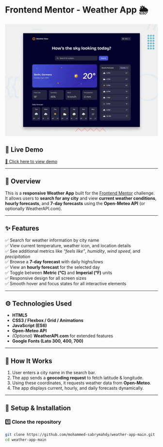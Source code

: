 # Frontend Mentor - Weather App 🌦️

![Design preview for the Weather app coding challenge](./preview.jpg)

## 🧩 Live Demo  
[🔗 Click here to view demo](https://mohammed-sabrymahdy.github.io/weather-app-main)

---

## 📖 Overview  
This is a **responsive Weather App** built for the [Frontend Mentor](https://www.frontendmentor.io) challenge.  
It allows users to **search for any city** and view **current weather conditions**, **hourly forecasts**, and **7-day forecasts** using the **Open-Meteo API** (or optionally WeatherAPI.com).  

---

## ✨ Features  
✅ Search for weather information by city name  
✅ View current temperature, weather icon, and location details  
✅ See additional metrics like *“feels like”*, *humidity*, *wind speed*, and *precipitation*  
✅ Browse a **7-day forecast** with daily highs/lows  
✅ View an **hourly forecast** for the selected day  
✅ Toggle between **Metric (°C)** and **Imperial (°F)** units  
✅ Responsive design for all screen sizes  
✅ Smooth hover and focus states for all interactive elements  

---

## ⚙️ Technologies Used  
- **HTML5**  
- **CSS3 / Flexbox / Grid / Animations**  
- **JavaScript (ES6)**  
- **Open-Meteo API**  
- *(Optional)* **WeatherAPI.com** for extended features  
- **Google Fonts (Lato 300, 400, 700)**  

---

## 🧠 How It Works  
1. User enters a city name in the search bar.  
2. The app sends a **geocoding request** to fetch latitude & longitude.  
3. Using these coordinates, it requests weather data from **Open-Meteo**.  
4. The app displays current, hourly, and daily forecasts dynamically.  

---

## 🧰 Setup & Installation  

### 1️⃣ Clone the repository  
```bash
git clone https://github.com/mohammed-sabrymahdy/weather-app-main.git
cd weather-app-main
